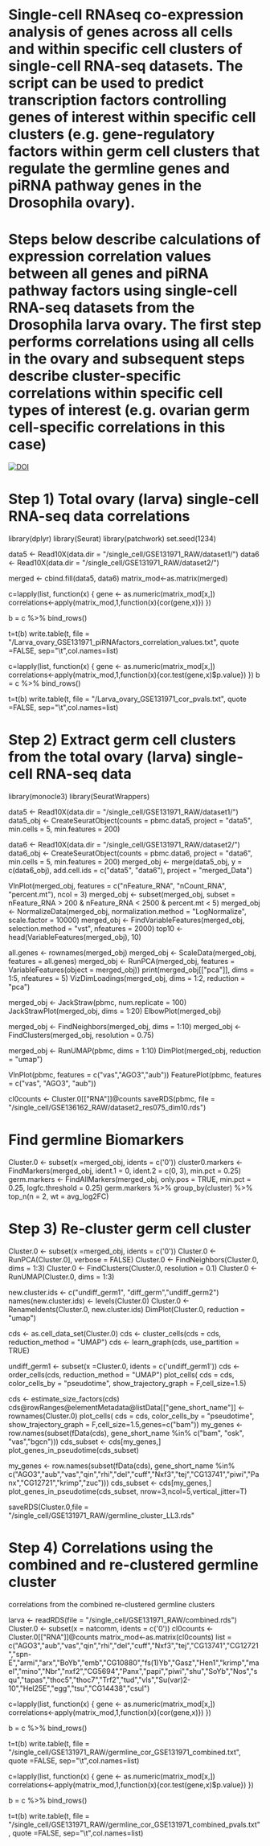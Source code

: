 # Single-cell RNAseq co-expression analysis of genes across all cells and within specific cell clusters of single-cell RNA-seq datasets. The script can be used to predict transcription factors controlling genes of interest within specific cell clusters (e.g. gene-regulatory factors within germ cell clusters that regulate the germline genes and piRNA pathway genes in the Drosophila ovary).

# Steps below describe calculations of expression correlation values between all genes and piRNA pathway factors using single-cell RNA-seq datasets from the Drosophila larva ovary. The first step performs correlations using all cells in the ovary and subsequent steps describe cluster-specific correlations within specific cell types of interest (e.g. ovarian germ cell-specific correlations in this case)

[![DOI](https://zenodo.org/badge/{754750835}.svg)](https://zenodo.org/badge/latestdoi/{754750835})

# Step 1) Total ovary (larva) single-cell RNA-seq data correlations

library(dplyr)
library(Seurat)
library(patchwork)
set.seed(1234)

data5 <- Read10X(data.dir = "/single_cell/GSE131971_RAW/dataset1/")
data6 <- Read10X(data.dir = "/single_cell/GSE131971_RAW/dataset2/")

merged <- cbind.fill(data5, data6)
matrix_mod<-as.matrix(merged)

c=lapply(list, function(x) {
gene <- as.numeric(matrix_mod[x,])
correlations<-apply(matrix_mod,1,function(x){cor(gene,x)})
})

b = c %>% bind_rows()

t=t(b)
write.table(t, file = "/Larva_ovary_GSE131971_piRNAfactors_correlation_values.txt", quote =FALSE, sep="\t",col.names=list)

c=lapply(list, function(x) {
gene <- as.numeric(matrix_mod[x,])
correlations<-apply(matrix_mod,1,function(x){cor.test(gene,x)$p.value})
})
b = c %>% bind_rows()

t=t(b)
write.table(t, file = "/Larva_ovary_GSE131971_cor_pvals.txt", quote =FALSE, sep="\t",col.names=list)

# Step 2) Extract germ cell clusters from the total ovary (larva) single-cell RNA-seq data

library(monocle3)
library(SeuratWrappers)

data5 <- Read10X(data.dir = "/single_cell/GSE131971_RAW/dataset1/")
data5_obj <- CreateSeuratObject(counts = pbmc.data5, project = "data5", min.cells = 5, min.features = 200)

data6 <- Read10X(data.dir = "/single_cell/GSE131971_RAW/dataset2/")
data6_obj <- CreateSeuratObject(counts = pbmc.data6, project = "data6", min.cells = 5, min.features = 200)
merged_obj <- merge(data5_obj, y = c(data6_obj), add.cell.ids = c("data5", "data6"), project = "merged_Data")

VlnPlot(merged_obj, features = c("nFeature_RNA", "nCount_RNA", "percent.mt"), ncol = 3)
merged_obj <- subset(merged_obj, subset = nFeature_RNA > 200 & nFeature_RNA < 2500 & percent.mt < 5)
merged_obj <- NormalizeData(merged_obj, normalization.method = "LogNormalize", scale.factor = 10000)
merged_obj <- FindVariableFeatures(merged_obj, selection.method = "vst", nfeatures = 2000)
top10 <- head(VariableFeatures(merged_obj), 10)

all.genes <- rownames(merged_obj)
merged_obj <- ScaleData(merged_obj, features = all.genes)
merged_obj <- RunPCA(merged_obj, features = VariableFeatures(object = merged_obj))
print(merged_obj[["pca"]], dims = 1:5, nfeatures = 5)
VizDimLoadings(merged_obj, dims = 1:2, reduction = "pca")

merged_obj <- JackStraw(pbmc, num.replicate = 100)
JackStrawPlot(merged_obj, dims = 1:20)
ElbowPlot(merged_obj)

merged_obj <- FindNeighbors(merged_obj, dims = 1:10)
merged_obj <- FindClusters(merged_obj, resolution = 0.75)

merged_obj <- RunUMAP(pbmc, dims = 1:10)
DimPlot(merged_obj, reduction = "umap")

VlnPlot(pbmc, features = c("vas","AGO3","aub"))
FeaturePlot(pbmc, features = c("vas", "AGO3", "aub"))

cl0counts <- Cluster.0[["RNA"]]@counts
saveRDS(pbmc, file = "/single_cell/GSE136162_RAW/dataset2_res075_dim10.rds")

# Find germline Biomarkers
Cluster.0 <- subset(x =merged_obj, idents = c('0'))
cluster0.markers <- FindMarkers(merged_obj, ident.1 = 0, ident.2 = c(0, 3), min.pct = 0.25) 
germ.markers <- FindAllMarkers(merged_obj, only.pos = TRUE, min.pct = 0.25, logfc.threshold = 0.25) 
germ.markers %>% group_by(cluster) %>% top_n(n = 2, wt = avg_log2FC)

# Step 3) Re-cluster germ cell cluster

Cluster.0 <- subset(x =merged_obj, idents = c('0'))
Cluster.0 <- RunPCA(Cluster.0], verbose = FALSE)
Cluster.0 <- FindNeighbors(Cluster.0, dims = 1:3)
Cluster.0 <- FindClusters(Cluster.0, resolution = 0.1)
Cluster.0 <- RunUMAP(Cluster.0, dims = 1:3)

new.cluster.ids <- c("undiff_germ1", "diff_germ","undiff_germ2")
names(new.cluster.ids) <- levels(Cluster.0)
Cluster.0 <- RenameIdents(Cluster.0, new.cluster.ids)
DimPlot(Cluster.0, reduction = "umap")

cds <- as.cell_data_set(Cluster.0) 
cds <- cluster_cells(cds = cds, reduction_method = "UMAP") 
cds <- learn_graph(cds, use_partition = TRUE)

undiff_germ1 <- subset(x =Cluster.0, idents = c('undiff_germ1'))
cds <- order_cells(cds, reduction_method = "UMAP")
plot_cells( cds = cds, color_cells_by = "pseudotime", show_trajectory_graph = F,cell_size=1.5)

cds <- estimate_size_factors(cds) 
cds@rowRanges@elementMetadata@listData[["gene_short_name"]] <- rownames(Cluster.0)
plot_cells( cds = cds, color_cells_by = "pseudotime", show_trajectory_graph = F,cell_size=1.5,genes=c("bam"))
my_genes <- row.names(subset(fData(cds), gene_short_name %in% c("bam", "osk", "vas","bgcn")))
cds_subset <- cds[my_genes,]
plot_genes_in_pseudotime(cds_subset)

my_genes <- row.names(subset(fData(cds), gene_short_name %in% c("AGO3","aub","vas","qin","rhi","del","cuff","Nxf3","tej","CG13741","piwi","Panx","CG12721","krimp","zuc")))
cds_subset <- cds[my_genes,]
plot_genes_in_pseudotime(cds_subset, nrow=3,ncol=5,vertical_jitter=T)

saveRDS(Cluster.0,file = "/single_cell/GSE131971_RAW/germline_cluster_LL3.rds"

# Step 4) Correlations using the combined and re-clustered germline cluster

correlations from the combined re-clustered germline clusters

larva <- readRDS(file = "/single_cell/GSE131971_RAW/combined.rds")
Cluster.0 <- subset(x = natcomm, idents = c('0'))
cl0counts <- Cluster.0[["RNA"]]@counts
matrix_mod<-as.matrix(cl0counts)
list = c("AGO3","aub","vas","qin","rhi","del","cuff","Nxf3","tej","CG13741","CG12721","spn-E","armi","arx","BoYb","emb","CG10880","fs(1)Yb","Gasz","Hen1","krimp","mael","mino","Nbr","nxf2","CG5694","Panx","papi","piwi","shu","SoYb","Nos","squ","tapas","thoc5","thoc7","Trf2","tud","vls","Su(var)2-10","Hel25E","egg","tsu","CG14438","csul")

c=lapply(list, function(x) {
  gene <- as.numeric(matrix_mod[x,])
  correlations<-apply(matrix_mod,1,function(x){cor(gene,x)})
})

b = c %>% bind_rows()

t=t(b)
write.table(t, file = "/single_cell/GSE131971_RAW/germline_cor_GSE131971_combined.txt", quote =FALSE, sep="\t",col.names=list)


c=lapply(list, function(x) {
  gene <- as.numeric(matrix_mod[x,])
  correlations<-apply(matrix_mod,1,function(x){cor.test(gene,x)$p.value})
})

b = c %>% bind_rows()

t=t(b)
write.table(t, file = "/single_cell/GSE131971_RAW/germline_cor_GSE131971_combined_pvals.txt", quote =FALSE, sep="\t",col.names=list)


